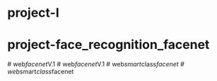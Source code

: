 ﻿# project-I
# project-face_recognition_facenet

#   w e b _ f a c e n e t _ V . 1  
 #   w e b _ f a c e n e t _ V . 1  
 #   w e b _ s m a r t _ c l a s s _ f a c e n e t  
 #   w e b _ s m a r t _ c l a s s _ f a c e n e t  
 
